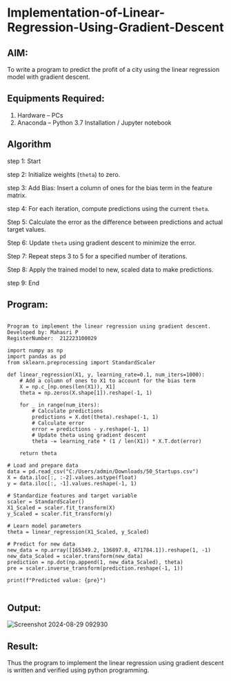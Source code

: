 # Implementation-of-Linear-Regression-Using-Gradient-Descent

## AIM:
To write a program to predict the profit of a city using the linear regression model with gradient descent.

## Equipments Required:
1. Hardware – PCs
2. Anaconda – Python 3.7 Installation / Jupyter notebook

## Algorithm
step 1: Start


step 2: Initialize weights (`theta`) to zero.



step 3: Add Bias: Insert a column of ones for the bias term in the feature matrix.


step 4: For each iteration, compute predictions using the current `theta`.


Step 5: Calculate the error as the difference between predictions and actual target values.


Step 6: Update `theta` using gradient descent to minimize the error.


Step 7: Repeat steps 3 to 5 for a specified number of iterations.


Step 8: Apply the trained model to new, scaled data to make predictions.

step 9: End

## Program:
```

Program to implement the linear regression using gradient descent.
Developed by: Mahasri P
RegisterNumber:  212223100029
```
```
import numpy as np
import pandas as pd
from sklearn.preprocessing import StandardScaler

def linear_regression(X1, y, learning_rate=0.1, num_iters=1000):
    # Add a column of ones to X1 to account for the bias term
    X = np.c_[np.ones(len(X1)), X1]
    theta = np.zeros(X.shape[1]).reshape(-1, 1)

    for _ in range(num_iters):
        # Calculate predictions
        predictions = X.dot(theta).reshape(-1, 1)
        # Calculate error
        error = predictions - y.reshape(-1, 1)
        # Update theta using gradient descent
        theta -= learning_rate * (1 / len(X1)) * X.T.dot(error)

    return theta

# Load and prepare data
data = pd.read_csv("C:/Users/admin/Downloads/50_Startups.csv")
X = data.iloc[:, :-2].values.astype(float)
y = data.iloc[:, -1].values.reshape(-1, 1)

# Standardize features and target variable
scaler = StandardScaler()
X1_Scaled = scaler.fit_transform(X)
y_Scaled = scaler.fit_transform(y)

# Learn model parameters
theta = linear_regression(X1_Scaled, y_Scaled)

# Predict for new data
new_data = np.array([165349.2, 136897.8, 471784.1]).reshape(1, -1)
new_data_Scaled = scaler.transform(new_data)
prediction = np.dot(np.append(1, new_data_Scaled), theta)
pre = scaler.inverse_transform(prediction.reshape(-1, 1))

print(f"Predicted value: {pre}")


```

## Output:
![Screenshot 2024-08-29 092930](https://github.com/user-attachments/assets/011cac43-beb0-4903-b213-b8d5e15069f6)



## Result:
Thus the program to implement the linear regression using gradient descent is written and verified using python programming.
